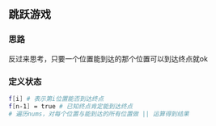 ## 跳跃游戏

### 思路

反过来思考，只要一个位置能到达的那个位置可以到达终点就ok


### 定义状态

```bash
f[i] # 表示第i位置能否到达终点
f[n-1] = true # 已知终点肯定能到达终点
# 遍历nums，对每个位置与能到达的所有位置做 || 运算得到结果
```

